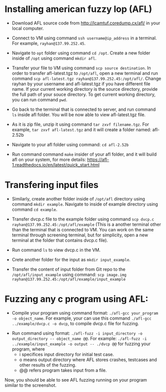 
<!-- Transferring file to VM : scp source destination 

Extract file : tar zxvf fileNameHere.tgz 

Go to `cd afl-2.52b/` 

Compile : ./afl-gcc ../example/dvcp.c -o dvcp 


./afl-fuzz -i ../example/input_example/ -o output -- ./dvcp @@ -->

# Installing american fuzzy lop (AFL) 
- Download AFL source code from http://lcamtuf.coredump.cx/afl/ in your local computer. 
- Connect to VM using command `ssh username@ip_address` in a terminal. For example, `rayhan@137.99.252.45`. 
- Navigate to `opt` folder using command `cd /opt`. Create a new folder inside of `/opt` using command `mkdir afl`. 

- Transfer your file to VM using command `scp source destination`. In order to transfer afl-latest.tgz to `/opt/afl`, open a new terminal and run command `scp afl-latest.tgz rayhan@137.99.252.45:/opt/afl/`. Change rayhan by your username and afl-latest.tgz if you have different file name. If your current working directory is the source directory, provide the full path of your souce directory. To get current working directory, you can run command `pwd`. 

- Go back to the terminal that is connected to server, and run command `ls` inside afl folder. You will be now able to view afl-latest.tgz file. 

- As it is zip file, unzip it using command `tar zxvf filename.tgz`. For example, `tar zxvf afl-latest.tgz` and it will create a folder named: afl-2.52b

- Navigate to your afl folder using command: `cd afl-2.52b`  

- Run command command `make` insider of your afl folder, and it will build afl on your system, for more details: https://afl-1.readthedocs.io/en/latest/quick_start.html 

# Transfering input files 

- Similarly, create another folder inside of `/opt/afl` directory using command `mkdir example`. Navigate to inside of example directory using command `cd example`. 

- Transfer dvcp.c file to the example folder using command `scp dvcp.c rayhan@137.99.252.45:/opt/afl/example` (This is a another terminal other than the terminal that is connected to VM. You can work on the same terminal through screening terminal, but for simplicity, open a new terminal at the folder that contains dvcp.c file). 

- Run command `ls` to view dvcp.c in the VM. 

- Crete another folder for the input as `mkdir input_example`. 

- Transfer the content of input folder from Git repo to the `/opt/afl/input_example` using command: `scp image.img rayhan@137.99.252.45:/opt/afl/example/input_example`

# Fuzzing any c program using AFL: 
- Compile your program using command format: `./afl-gcc your_program -o object_name`. For example, your can use this command `./afl-gcc ../example/dvcp.c -o dvcp`, to compile dvcp.c file for fuzzing. 

<!-- where
-fsanitize is used to enable various sanitizers, here I used address and undefined that explicitly tells to detect buffer overflow, use after free and undefined behavior respectively. Some other options for -fsanitizer are thread, memory, leak.  -->


- Run command using format: `./afl-fuzz -i input_directory -o output_directory -- object_name @@`. For example: `./afl-fuzz -i ../example/input_example -o output -- ./dvcp @@` for fuzzing your program, where 
    - i specifices input directory for initial test case. 
    - o means output directory where AFL stores crashes, testcases and other results of the fuzzing. 
    - @@ refers program takes input from a file. 

Now, you should be able to see AFL fuzzing running on your program similar to the screenshot.




